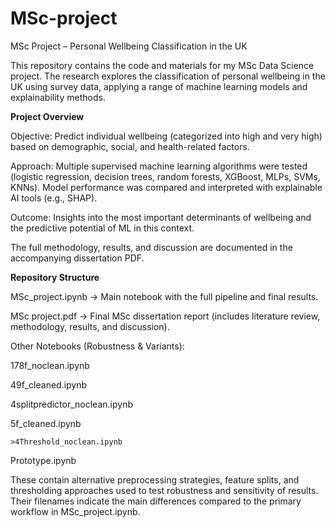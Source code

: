 # MSc-project
MSc Project – Personal Wellbeing Classification in the UK

This repository contains the code and materials for my MSc Data Science project. The research explores the classification of personal wellbeing in the UK using survey data, applying a range of machine learning models and explainability methods.

**Project Overview**

Objective: Predict individual wellbeing (categorized into high and very high) based on demographic, social, and health-related factors.

Approach: Multiple supervised machine learning algorithms were tested (logistic regression, decision trees, random forests, XGBoost, MLPs, SVMs, KNNs). Model performance was compared and interpreted with explainable AI tools (e.g., SHAP).

Outcome: Insights into the most important determinants of wellbeing and the predictive potential of ML in this context.

The full methodology, results, and discussion are documented in the accompanying dissertation PDF.

**Repository Structure**

MSc_project.ipynb → Main notebook with the full pipeline and final results.

MSc project.pdf → Final MSc dissertation report (includes literature review, methodology, results, and discussion).

Other Notebooks (Robustness & Variants):

178f_noclean.ipynb

49f_cleaned.ipynb

4splitpredictor_noclean.ipynb

5f_cleaned.ipynb

`>4Threshold_noclean.ipynb`

Prototype.ipynb

These contain alternative preprocessing strategies, feature splits, and thresholding approaches used to test robustness and sensitivity of results. Their filenames indicate the main differences compared to the primary workflow in MSc_project.ipynb.
